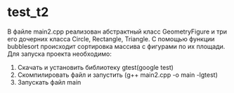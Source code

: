 # test_t2
В файле main2.cpp реализован абстрактный класс GeometryFigure и три его дочерних класса Circle, Rectangle, Triangle. С помощью функции bubblesort происходит сортировка массива с фигурами по их площади. Для запуска проекта необходимо:
1) Скачать и установить библиотеку gtest(google test)
2) Cкомпилировать файл и запустить (g++ main2.cpp -o main -lgtest)
3) Запускать файл main
